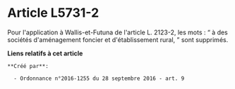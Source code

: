 # Article L5731-2

Pour l'application à Wallis-et-Futuna de l'article L. 2123-2, les mots : “ à des sociétés d'aménagement foncier et
d'établissement rural, ” sont supprimés.

**Liens relatifs à cet article**

	**Créé par**:

	  - Ordonnance n°2016-1255 du 28 septembre 2016 - art. 9
